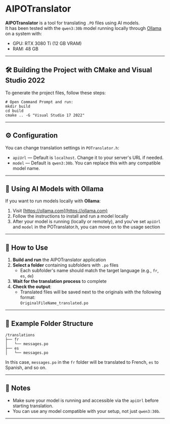 # AIPOTranslator

**AIPOTranslator** is a tool for translating `.PO` files using AI models.  
It has been tested with the `qwen3:30b` model running locally through [Ollama](https://ollama.com) on a system with:

- GPU: RTX 3080 Ti (12 GB VRAM)  
- RAM: 48 GB  

---

## 🛠️ Building the Project with CMake and Visual Studio 2022

To generate the project files, follow these steps:

```
# Open Command Prompt and run:
mkdir build
cd build
cmake .. -G "Visual Studio 17 2022"
```

---

## ⚙️ Configuration

You can change translation settings in `POTranslator.h`:

- `apiUrl` — Default is `localhost`. Change it to your server's URL if needed.
- `model` — Default is `qwen3:30b`. You can replace this with any compatible model name.

---

## 🧠 Using AI Models with Ollama

If you want to run models locally with **Ollama**:

1. Visit [https://ollama.com](https://ollama.com)
2. Follow the instructions to install and run a model locally
3. After your model is running (locally or remotely), and you've set `apiUrl` and `model` in the POTranslator.h, you can move on to the usage section

---

## 🚀 How to Use

1. **Build and run** the AIPOTranslator application
2. **Select a folder** containing subfolders with `.po` files  
   - Each subfolder's name should match the target language (e.g., `fr`, `es`, `de`)
3. **Wait for the translation process** to complete
4. **Check the output**:  
   - Translated files will be saved next to the originals with the following format:  
     `OriginalFileName_translated.po`

---

## 📁 Example Folder Structure

```
/translations
├── fr
│   └── messages.po
├── es
│   └── messages.po
```

In this case, `messages.po` in the `fr` folder will be translated to French, `es` to Spanish, and so on.

---

## 💬 Notes

- Make sure your model is running and accessible via the `apiUrl` before starting translation.
- You can use any model compatible with your setup, not just `qwen3:30b`.

---
